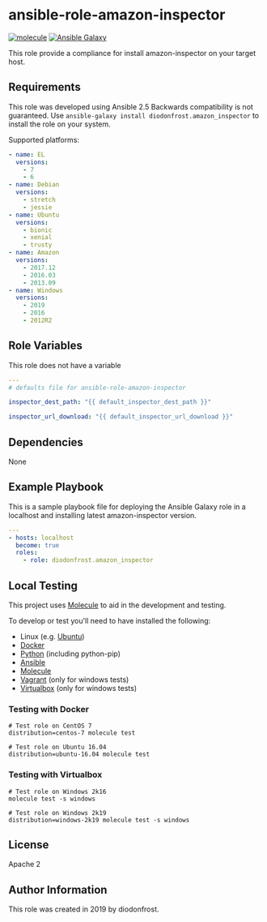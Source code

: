 # ansible-role-amazon-inspector

[![molecule](https://github.com/diodonfrost/ansible-role-amazon-inspector/workflows/molecule/badge.svg)](https://github.com/diodonfrost/ansible-role-amazon-inspector/actions)
[![Ansible Galaxy](https://img.shields.io/badge/galaxy-diodonfrost.amazon_inspector-660198.svg)](https://galaxy.ansible.com/diodonfrost/amazon_inspector)

This role provide a compliance for install amazon-inspector on your target host.

## Requirements

This role was developed using Ansible 2.5 Backwards compatibility is not guaranteed.
Use `ansible-galaxy install diodonfrost.amazon_inspector` to install the role on your system.

Supported platforms:

```yaml
- name: EL
  versions:
    - 7
    - 6
- name: Debian
  versions:
    - stretch
    - jessie
- name: Ubuntu
  versions:
    - bionic
    - xenial
    - trusty
- name: Amazon
  versions:
    - 2017.12
    - 2016.03
    - 2013.09
- name: Windows
  versions:
    - 2019
    - 2016
    - 2012R2
```

## Role Variables

This role does not have a variable

```yaml
---
# defaults file for ansible-role-amazon-inspector

inspector_dest_path: "{{ default_inspector_dest_path }}"

inspector_url_download: "{{ default_inspector_url_download }}"
```

## Dependencies

None

## Example Playbook

This is a sample playbook file for deploying the Ansible Galaxy 
role in a localhost and installing latest amazon-inspector version.

```yaml
---
- hosts: localhost
  become: true
  roles:
    - role: diodonfrost.amazon_inspector
```

## Local Testing

This project uses [Molecule](http://molecule.readthedocs.io/) to aid in the
development and testing.

To develop or test you'll need to have installed the following:

* Linux (e.g. [Ubuntu](http://www.ubuntu.com/))
* [Docker](https://www.docker.com/)
* [Python](https://www.python.org/) (including python-pip)
* [Ansible](https://www.ansible.com/)
* [Molecule](http://molecule.readthedocs.io/)
* [Vagrant](https://www.vagrantup.com/) (only for windows tests)
* [Virtualbox](https://www.virtualbox.org/) (only for windows tests)

### Testing with Docker

```shell
# Test role on CentOS 7
distribution=centos-7 molecule test

# Test role on Ubuntu 16.04
distribution=ubuntu-16.04 molecule test
```

### Testing with Virtualbox

```shell
# Test role on Windows 2k16
molecule test -s windows

# Test role on Windows 2k19
distribution=windows-2k19 molecule test -s windows
```

## License

Apache 2

## Author Information

This role was created in 2019 by diodonfrost.
